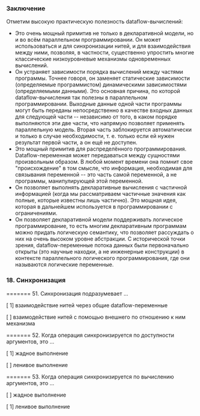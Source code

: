 ### Заключение

Отметим высокую практическую полезность dataflow-вычислений:

- Это очень мощный примитив не только в декларативной модели, но и во всём параллельном программировании. Он может
  использоваться и для синхронизации нитей, и для взаимодействия между ними, позволяя, в частности, существенно
  упростить многие классические низкоуровневые механизмы одновременных вычислений.
- Он устраняет зависимости порядка вычислений между частями программы. Точнее говоря, он заменяет статические
  зависимости (определяемые программистом) динамическими зависимостями (определяемыми данными). Это основная причина, по
  которой dataflow-вычисления так полезны в параллельном программировании. Выходные данные одной части программы могут
  быть переданы непосредственно в качестве входных данных для следующей части -- независимо от того, в каком порядке
  выполняются эти две части, что напрямую позволяет применять параллельную модель. Вторая часть заблокируется
  автоматически и только в случае необходимости, т. е. только если ей нужен результат первой части, а он ещё не
  доступен.
- Это мощный примитив для распределённого программирования. Dataflow-переменная может передаваться между сущностями
  произвольным образом. В любой момент времени она помнит свое "происхождение" в том смысле, что информация, необходимая
  для связывания переменной -- это часть самой переменной, а не программы, манипулирующей этой переменной.
- Он позволяет выполнять декларативные вычисления с частичной информацией (когда мы рассматриваем частичные значения как
  полные, которые известны лишь частично). Это мощная идея, которая в дальнейшем используется в программировании с
  ограничениями.
- Он позволяет декларативной модели поддерживать логическое программирование, то есть многим декларативным программам
  можно придать логическую семантику, что позволяет рассуждать о них на очень высоком уровне абстракции. С исторической
  точки зрения, dataflow-переменные потока данных были первоначально открыты (это научные находки, а не инженерные
  конструкции) в контексте параллельного логического программирования, где они называются логические переменные.

### 18. Синхронизация

======= 51. Синхронизация подразумевает ...

[ 1] взаимодействие нитей через общие dataflow-переменные

[ ] взаимодействие нитей с помощью внешнего по отношению к ним механизма

======= 52. Когда операция синхронизируется по доступности аргументов, это ...

[ 1] жадное выполнение

[ ] ленивое выполнение

======= 53. Когда операция синхронизируется по вычислению аргументов, это ...

[ ] жадное выполнение

[ 1] ленивое выполнение
